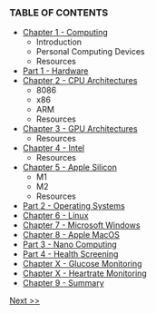 ### TABLE OF CONTENTS

* [Chapter 1 - Computing](020-chapter-01.md)
  * Introduction
  * Personal Computing Devices
  * Resources
* [Part 1 - Hardware]()
* [Chapter 2 - CPU Architectures](030-chapter-02.md)
  * 8086
  * x86
  * ARM
  * Resources
* [Chapter 3 - GPU Architectures](040-chapter-03.md)
  * Resources
* [Chapter 4 - Intel](050-chapter-04.md)
  * Resources
* [Chapter 5 - Apple Silicon](060-chapter-05.md)
  * M1
  * M2
  * Resources
* [Part 2 - Operating Systems]()
* [Chapter 6 - Linux]()
* [Chapter 7 - Microsoft Windows]()
* [Chapter 8 - Apple MacOS]()
* [Part 3 - Nano Computing]()
* [Part 4 - Health Screening]()
* [Chapter X - Glucose Monitoring]()
* [Chapter X - Heartrate Monitoring]()
* [Chapter 9 - Summary]()

[Next >>](010-chapter-00.md)
